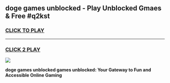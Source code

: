 
## doge games unblocked - Play Unblocked Gmaes & Free #q2kst
<h3>
<a href="https://premium.freeplayer.one?title=doge_games_unblocked&ref=03M">CLICK TO PLAY</a></h3>
<hr>

<h3>
<a href="https://premium.freeplayer.one?title=doge_games_unblocked&ref=03M">CLICK 2 PLAY</a>
  
</h3>

<a href="https://premium.freeplayer.one?title=doge_games_unblocked&ref=03M"><img src="https://clearcache.store/games.png"></a>


**doge games unblocked games unblocked: Your Gateway to Fun and Accessible Online Gaming**

